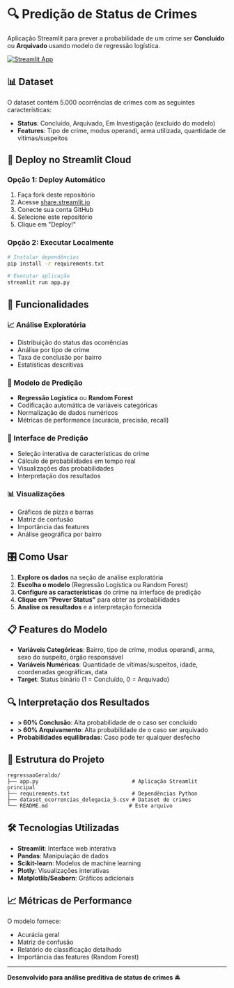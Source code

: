# 🔍 Predição de Status de Crimes

Aplicação Streamlit para prever a probabilidade de um crime ser **Concluído** ou **Arquivado** usando modelo de regressão logística.

[![Streamlit App](https://static.streamlit.io/badges/streamlit_badge_black_white.svg)](https://regressao-geraldo.streamlit.app)

## 📊 Dataset

O dataset contém 5.000 ocorrências de crimes com as seguintes características:
- **Status**: Concluído, Arquivado, Em Investigação (excluído do modelo)
- **Features**: Tipo de crime, modus operandi, arma utilizada, quantidade de vítimas/suspeitos

## 🚀 Deploy no Streamlit Cloud

### Opção 1: Deploy Automático
1. Faça fork deste repositório
2. Acesse [share.streamlit.io](https://share.streamlit.io)
3. Conecte sua conta GitHub
4. Selecione este repositório
5. Clique em "Deploy!"

### Opção 2: Executar Localmente
```bash
# Instalar dependências
pip install -r requirements.txt

# Executar aplicação
streamlit run app.py
```

## 🎯 Funcionalidades

### 📈 Análise Exploratória
- Distribuição do status das ocorrências
- Análise por tipo de crime
- Taxa de conclusão por bairro
- Estatísticas descritivas

### 🤖 Modelo de Predição
- **Regressão Logística** ou **Random Forest**
- Codificação automática de variáveis categóricas
- Normalização de dados numéricos
- Métricas de performance (acurácia, precisão, recall)

### 🔮 Interface de Predição
- Seleção interativa de características do crime
- Cálculo de probabilidades em tempo real
- Visualizações das probabilidades
- Interpretação dos resultados

### 📊 Visualizações
- Gráficos de pizza e barras
- Matriz de confusão
- Importância das features
- Análise geográfica por bairro

## 🎛️ Como Usar

1. **Explore os dados** na seção de análise exploratória
2. **Escolha o modelo** (Regressão Logística ou Random Forest)
3. **Configure as características** do crime na interface de predição
4. **Clique em "Prever Status"** para obter as probabilidades
5. **Analise os resultados** e a interpretação fornecida

## 📋 Features do Modelo

- **Variáveis Categóricas**: Bairro, tipo de crime, modus operandi, arma, sexo do suspeito, órgão responsável
- **Variáveis Numéricas**: Quantidade de vítimas/suspeitos, idade, coordenadas geográficas, data
- **Target**: Status binário (1 = Concluído, 0 = Arquivado)

## 🔍 Interpretação dos Resultados

- **> 60% Conclusão**: Alta probabilidade de o caso ser concluído
- **> 60% Arquivamento**: Alta probabilidade de o caso ser arquivado  
- **Probabilidades equilibradas**: Caso pode ter qualquer desfecho

## 📁 Estrutura do Projeto

```
regressaoGeraldo/
├── app.py                              # Aplicação Streamlit principal
├── requirements.txt                    # Dependências Python
├── dataset_ocorrencias_delegacia_5.csv # Dataset de crimes
└── README.md                          # Este arquivo
```

## 🛠️ Tecnologias Utilizadas

- **Streamlit**: Interface web interativa
- **Pandas**: Manipulação de dados
- **Scikit-learn**: Modelos de machine learning
- **Plotly**: Visualizações interativas
- **Matplotlib/Seaborn**: Gráficos adicionais

## 📈 Métricas de Performance

O modelo fornece:
- Acurácia geral
- Matriz de confusão
- Relatório de classificação detalhado
- Importância das features (Random Forest)

---

**Desenvolvido para análise preditiva de status de crimes** 🚔
